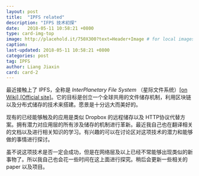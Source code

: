 ```yaml
---
layout: post
title:  "IPFS related"
description: "IFPS 技术初探"
date:   2018-05-11 10:58:21 +0800
type: card-img-top
image: http://placehold.it/750X300?text=Header+Image # for local images, place in /assets/img/posts/
caption:
last-updated: 2018-05-11 10:58:21 +0800
categories: post
tag: IPFS
author: Liang Jiaxin
card: card-2
---
```


最近接触上了 IPFS，全称是 *InterPlanetary File System* （星际文件系统）[[on Wiki]](https://zh.wikipedia.org/wiki/%E6%98%9F%E9%99%85%E6%96%87%E4%BB%B6%E7%B3%BB%E7%BB%9F),[[Official site]](https://ipfs.io/)。<!--more-->它的目标是创立一个全球共用的文件储存机制，利用区块链以及分布式储存的技术来搭建。愿景是十分远大而美好的。

现有的已经能够触及的应用是类似 Dropbox 的远程储存以及 HTTP协议代替方案。拥有潜力对应用层的所有涉及储存的机制进行革新。最近我自己也在翻译相关的文档以及进行相关知识的学习。有兴趣的可以在讨论区对这项技术的潜力和能够做的事情进行探讨。

虽不说这项技术是否一定会成功，但是在网络层及以上已经不常能够出现类似的新事物了。所以我自己也会花一些时间在这上面进行探究。稍后会更新一些相关的 paper 以及项目。 
